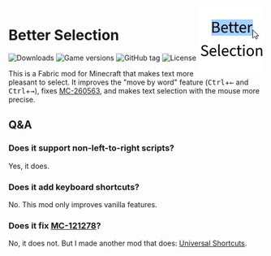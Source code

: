 <img src="src/main/resources/assets/better-selection/icon.png" alt="Better Selection icon" width="128" align="right">

# Better Selection

![Downloads](https://img.shields.io/modrinth/dt/better-selection)
![Game versions](https://img.shields.io/modrinth/game-versions/better-selection)
![GitHub tag](https://img.shields.io/github/tag/MDLC01/better-selection-mc)
![License](https://img.shields.io/github/license/MDLC01/better-selection-mc)

This is a Fabric mod for Minecraft that makes text more pleasant to select. It improves the "move by word" feature (<kbd>Ctrl</kbd>+<kbd>←</kbd> and <kbd>Ctrl</kbd>+<kbd>→</kbd>), fixes [MC-260563](https://bugs.mojang.com/browse/MC-260563), and makes text selection with the mouse more precise.

## Q&A

### Does it support non-left-to-right scripts?

Yes, it does.

### Does it add keyboard shortcuts?

No. This mod only improves vanilla features.

### Does it fix [MC-121278](https://bugs.mojang.com/browse/MC-121278)?

No, it does not. But I made another mod that does: [Universal Shortcuts](https://modrinth.com/mod/universal-shortcuts).
